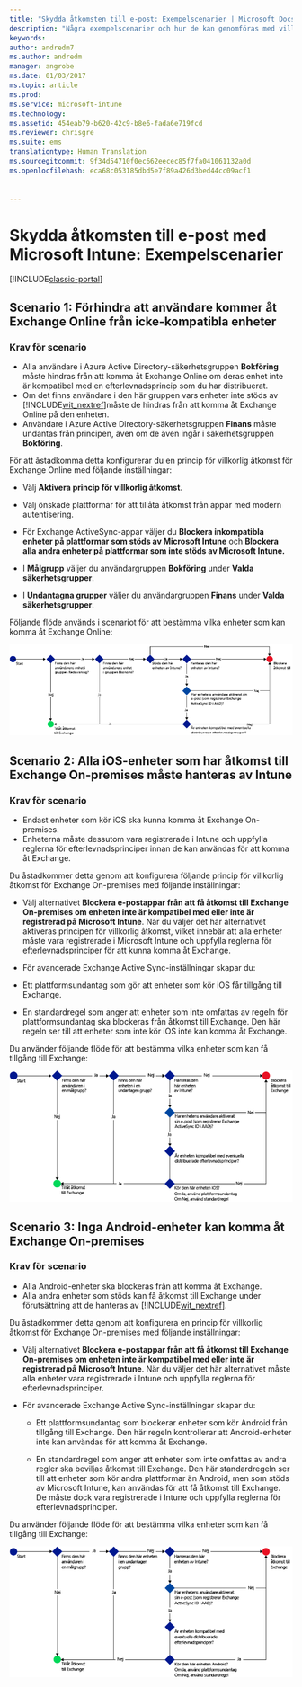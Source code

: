 ```yaml
---
title: "Skydda åtkomsten till e-post: Exempelscenarier | Microsoft Docs"
description: "Några exempelscenarier och hur de kan genomföras med villkorlig åtkomst."
keywords: 
author: andredm7
ms.author: andredm
manager: angrobe
ms.date: 01/03/2017
ms.topic: article
ms.prod: 
ms.service: microsoft-intune
ms.technology: 
ms.assetid: 454eab79-b620-42c9-b8e6-fada6e719fcd
ms.reviewer: chrisgre
ms.suite: ems
translationtype: Human Translation
ms.sourcegitcommit: 9f34d54710f0ec662eecec85f7fa041061132a0d
ms.openlocfilehash: eca68c053185dbd5e7f89a426d3bed44cc09acf1


---
```


# <a name="protect-access-to-email-with-microsoft-intune-example-scenarios"></a>Skydda åtkomsten till e-post med Microsoft Intune: Exempelscenarier

[!INCLUDE[classic-portal](../includes/classic-portal.md)]

## <a name="scenario-1-block-users-from-using-noncompliant-devices-to-access-exchange-online"></a>Scenario 1: Förhindra att användare kommer åt Exchange Online från icke-kompatibla enheter
### <a name="scenario-requirements"></a>Krav för scenario
- Alla användare i Azure Active Directory-säkerhetsgruppen **Bokföring** måste hindras från att komma åt Exchange Online om deras enhet inte är kompatibel med en efterlevnadsprincip som du har distribuerat.
- Om det finns användare i den här gruppen vars enheter inte stöds av [!INCLUDE[wit_nextref](../includes/wit_nextref_md.md)]måste de hindras från att komma åt Exchange Online på den enheten.
- Användare i Azure Active Directory-säkerhetsgruppen **Finans** måste undantas från principen, även om de även ingår i säkerhetsgruppen **Bokföring**.

För att åstadkomma detta konfigurerar du en princip för villkorlig åtkomst för Exchange Online med följande inställningar:

- Välj **Aktivera princip för villkorlig åtkomst**.

- Välj önskade plattformar för att tillåta åtkomst från appar med modern autentisering.
- För Exchange ActiveSync-appar väljer du **Blockera inkompatibla enheter på plattformar som stöds av Microsoft Intune** och **Blockera alla andra enheter på plattformar som inte stöds av Microsoft Intune.**
-   I **Målgrupp** väljer du användargruppen **Bokföring** under **Valda säkerhetsgrupper**.

-   I **Undantagna grupper** väljer du användargruppen **Finans** under **Valda säkerhetsgrupper**.


Följande flöde används i scenariot för att bestämma vilka enheter som kan komma åt Exchange Online:

![Åtkomstflöde för enheter](./media/ConditionalAccess8-5.png)

## <a name="scenario-2-all-ios-devices-that-access-exchange-on-premises-must-be-managed-by-intune"></a>Scenario 2: Alla iOS-enheter som har åtkomst till Exchange On-premises måste hanteras av Intune
### <a name="scenario-requirements"></a>Krav för scenario
- Endast enheter som kör iOS ska kunna komma åt Exchange On-premises.
- Enheterna måste dessutom vara registrerade i Intune och uppfylla reglerna för efterlevnadsprinciper innan de kan användas för att komma åt Exchange.

Du åstadkommer detta genom att konfigurera följande princip för villkorlig åtkomst för Exchange On-premises med följande inställningar:

-   Välj alternativet **Blockera e-postappar från att få åtkomst till Exchange On-premises om enheten inte är kompatibel med eller inte är registrerad på Microsoft Intune**. När du väljer det här alternativet aktiveras principen för villkorlig åtkomst, vilket innebär att alla enheter måste vara registrerade i Microsoft Intune och uppfylla reglerna för efterlevnadsprinciper för att kunna komma åt Exchange.

-   För avancerade Exchange Active Sync-inställningar skapar du:

  -   Ett plattformsundantag som gör att enheter som kör iOS får tillgång till Exchange.   

  -   En standardregel som anger att enheter som inte omfattas av regeln för plattformsundantag ska blockeras från åtkomst till Exchange. Den här regeln ser till att enheter som inte kör iOS inte kan komma åt Exchange.

Du använder följande flöde för att bestämma vilka enheter som kan få tillgång till Exchange:

![Åtkomstflöde för enheter](./media/ConditionalAccess8-3.png)

## <a name="scenario-3-no-android-devices-can-access-exchange-on-premises"></a>Scenario 3: Inga Android-enheter kan komma åt Exchange On-premises
### <a name="scenario-requirements"></a>Krav för scenario
- Alla Android-enheter ska blockeras från att komma åt Exchange.
- Alla andra enheter som stöds kan få åtkomst till Exchange under förutsättning att de hanteras av [!INCLUDE[wit_nextref](../includes/wit_nextref_md.md)].

Du åstadkommer detta genom att konfigurera en princip för villkorlig åtkomst för Exchange On-premises med följande inställningar:

-   Välj alternativet **Blockera e-postappar från att få åtkomst till Exchange On-premises om enheten inte är kompatibel med eller inte är registrerad på Microsoft Intune**. När du väljer det här alternativet måste alla enheter vara registrerade i Intune och uppfylla reglerna för efterlevnadsprinciper.

- För avancerade Exchange Active Sync-inställningar skapar du:
  -   Ett plattformsundantag som blockerar enheter som kör Android från tillgång till Exchange. Den här regeln kontrollerar att Android-enheter inte kan användas för att komma åt Exchange.

  -   En standardregel som anger att enheter som inte omfattas av andra regler ska beviljas åtkomst till Exchange. Den här standardregeln ser till att enheter som kör andra plattformar än Android, men som stöds av Microsoft Intune, kan användas för att få åtkomst till Exchange. De måste dock vara registrerade i Intune och uppfylla reglerna för efterlevnadsprinciper.

Du använder följande flöde för att bestämma vilka enheter som kan få tillgång till Exchange:

![Åtkomstflöde för enheter](./media/ConditionalAccess8-4.png)



<!--HONumber=Jan17_HO1-->


